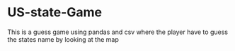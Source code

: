 # US-state-Game
This is a guess game using pandas and csv where the player have to guess the states name by looking at the map 
